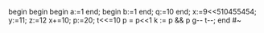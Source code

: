 begin
	begin
		begin 
		 a:=1
 		end;
 	  begin 
		 b:=1
    end;
    q:=10
	end;
	x:=9<<510455454;
	y:=11;
	z:=12
	x+=10;
	p:=20;
	t<<=10
	p = p<<1
	k := p && p
	g--
	t--;
end
#~
